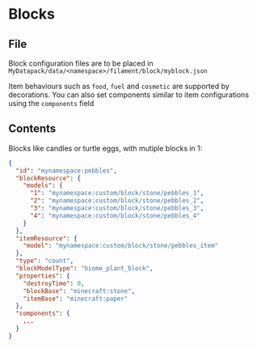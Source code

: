 # Blocks

## File

Block configuration files are to be placed in `MyDatapack/data/<namespace>/filament/block/myblock.json` 

Item behaviours such as `food`, `fuel` and `cosmetic` are supported by decorations.
You can also set components similar to item configurations using the `components` field

## Contents

Blocks like candles or turtle eggs, with mutiple blocks in 1:
```json
{
  "id": "mynamespace:pebbles",
  "blockResource": {
    "models": {
      "1": "mynamespace:custom/block/stone/pebbles_1",
      "2": "mynamespace:custom/block/stone/pebbles_2",
      "3": "mynamespace:custom/block/stone/pebbles_3",
      "4": "mynamespace:custom/block/stone/pebbles_4"
    }
  },
  "itemResource": {
    "model": "mynamespace:custom/block/stone/pebbles_item"
  },
  "type": "count",
  "blockModelType": "biome_plant_block",
  "properties": {
    "destroyTime": 0,
    "blockBase": "minecraft:stone",
    "itemBase": "minecraft:paper"
  },
  "components": {
    ...
  }
}
```

